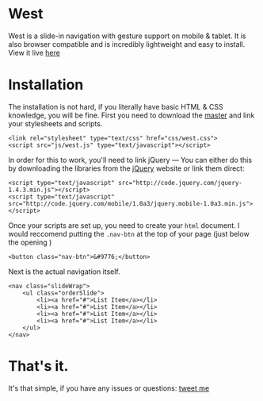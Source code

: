 West
====

West is a slide-in navigation with gesture support on mobile & tablet. It is also browser compatible and is incredibly lightweight and easy to install. View it live [here](http://joey.so/west)

# Installation
The installation is not hard, if you literally have basic HTML & CSS knowledge, you will be fine. First you need to download the [master](https://github.com/dope/west/archive/master.zip) and link your stylesheets and scripts.

```
<link rel="stylesheet" type="text/css" href="css/west.css">
<script src="js/west.js" type="text/javascript"></script>
```

In order for this to work, you'll need to link jQuery — You can either do this by downloading the libraries from the [jQuery](http://jquery.com) website or link them direct:
```
<script type="text/javascript" src="http://code.jquery.com/jquery-1.4.3.min.js"></script>
<script type="text/javascript" src="http://code.jquery.com/mobile/1.0a3/jquery.mobile-1.0a3.min.js"></script>
```

Once your scripts are set up, you need to create your ```html``` document. I would reccomend putting the ```.nav-btn``` at the top of your page (just below the opening <body>)
```
<button class="nav-btn">&#9776;</button>
```
Next is the actual navigation itself.
```
<nav class="slideWrap">
	<ul class="orderSlide">
		<li><a href="#">List Item</a></li>
		<li><a href="#">List Item</a></li>
		<li><a href="#">List Item</a></li>
		<li><a href="#">List Item</a></li>
	</ul>
</nav>
```

# That's it.
It's that simple, if you have any issues or questions: [tweet me](http://twitter.com/joericho)
